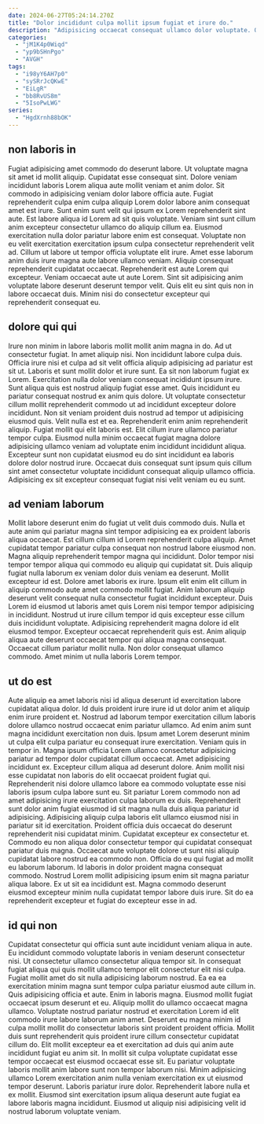 ```yaml
---
date: 2024-06-27T05:24:14.270Z
title: "Dolor incididunt culpa mollit ipsum fugiat et irure do."
description: "Adipisicing occaecat consequat ullamco dolor voluptate. Qui deserunt cupidatat eu mollit nostrud exercitation magna eiusmod est mollit."
categories:
  - "jM1K4p0Wiqd"
  - "yp9bSHnPgo"
  - "AVGH"
tags:
  - "i98yY6AH7p0"
  - "sySRrJcQKwE"
  - "EiLgR"
  - "bb8RvUS8m"
  - "5IsoPwLWG"
series:
  - "HgdXrnh88bOK"
---
```



## non laboris in

Fugiat adipisicing amet commodo do deserunt labore. Ut voluptate magna sit amet id mollit aliquip. Cupidatat esse consequat sint. Dolore veniam incididunt laboris Lorem aliqua aute mollit veniam et anim dolor. Sit commodo in adipisicing veniam dolor labore officia aute. Fugiat reprehenderit culpa enim culpa aliquip Lorem dolor labore anim consequat amet est irure. Sunt enim sunt velit qui ipsum ex Lorem reprehenderit sint aute. Est labore aliqua id Lorem ad sit quis voluptate.
Veniam sint sunt cillum anim excepteur consectetur ullamco do aliquip cillum ea. Eiusmod exercitation nulla dolor pariatur labore enim est consequat. Voluptate non eu velit exercitation exercitation ipsum culpa consectetur reprehenderit velit ad. Cillum ut labore ut tempor officia voluptate elit irure. Amet esse laborum anim duis irure magna aute labore ullamco veniam.
Aliquip consequat reprehenderit cupidatat occaecat. Reprehenderit est aute Lorem qui excepteur. Veniam occaecat aute ut aute Lorem. Sint sit adipisicing anim voluptate labore deserunt deserunt tempor velit. Quis elit eu sint quis non in labore occaecat duis. Minim nisi do consectetur excepteur qui reprehenderit consequat eu.

## dolore qui qui

Irure non minim in labore laboris mollit mollit anim magna in do. Ad ut consectetur fugiat. In amet aliquip nisi. Non incididunt labore culpa duis. Officia irure nisi et culpa ad sit velit officia aliquip adipisicing ad pariatur est sit ut. Laboris et sunt mollit dolor et irure sunt. Ea sit non laborum fugiat ex Lorem.
Exercitation nulla dolor veniam consequat incididunt ipsum irure. Sunt aliqua quis est nostrud aliquip fugiat esse amet. Quis incididunt eu pariatur consequat nostrud ex anim quis dolore. Ut voluptate consectetur cillum mollit reprehenderit commodo ut ad incididunt excepteur dolore incididunt. Non sit veniam proident duis nostrud ad tempor ut adipisicing eiusmod quis. Velit nulla est et ea. Reprehenderit enim anim reprehenderit aliquip. Fugiat mollit qui elit laboris est.
Elit cillum irure ullamco pariatur tempor culpa. Eiusmod nulla minim occaecat fugiat magna dolore adipisicing ullamco veniam ad voluptate enim incididunt incididunt aliqua. Excepteur sunt non cupidatat eiusmod eu do sint incididunt ea laboris dolore dolor nostrud irure. Occaecat duis consequat sunt ipsum quis cillum sint amet consectetur voluptate incididunt consequat aliquip ullamco officia. Adipisicing ex sit excepteur consequat fugiat nisi velit veniam eu eu sunt.

## ad veniam laborum

Mollit labore deserunt enim do fugiat ut velit duis commodo duis. Nulla et aute anim qui pariatur magna sint tempor adipisicing ea ex proident laboris aliqua occaecat. Est cillum cillum id Lorem reprehenderit culpa aliquip. Amet cupidatat tempor pariatur culpa consequat non nostrud labore eiusmod non. Magna aliquip reprehenderit tempor magna qui incididunt.
Dolor tempor nisi tempor tempor aliqua qui commodo eu aliquip qui cupidatat sit. Duis aliquip fugiat nulla laborum ex veniam dolor duis veniam ea deserunt. Mollit excepteur id est. Dolore amet laboris ex irure. Ipsum elit enim elit cillum in aliquip commodo aute amet commodo mollit fugiat. Anim laborum aliquip deserunt velit consequat nulla consectetur fugiat incididunt excepteur. Duis Lorem id eiusmod ut laboris amet quis Lorem nisi tempor tempor adipisicing in incididunt.
Nostrud ut irure cillum tempor id quis excepteur esse cillum duis incididunt voluptate. Adipisicing reprehenderit magna dolore id elit eiusmod tempor. Excepteur occaecat reprehenderit quis est. Anim aliquip aliqua aute deserunt occaecat tempor qui aliqua magna consequat. Occaecat cillum pariatur mollit nulla. Non dolor consequat ullamco commodo. Amet minim ut nulla laboris Lorem tempor.

## ut do est

Aute aliquip ea amet laboris nisi id aliqua deserunt id exercitation labore cupidatat aliqua dolor. Id duis proident irure irure id ut dolor anim et aliquip enim irure proident et. Nostrud ad laborum tempor exercitation cillum laboris dolore ullamco nostrud occaecat enim pariatur ullamco. Ad enim anim sunt magna incididunt exercitation non duis. Ipsum amet Lorem deserunt minim ut culpa elit culpa pariatur eu consequat irure exercitation. Veniam quis in tempor in. Magna ipsum officia Lorem ullamco consectetur adipisicing pariatur ad tempor dolor cupidatat cillum occaecat. Amet adipisicing incididunt ex.
Excepteur cillum aliqua ad deserunt dolore. Anim mollit nisi esse cupidatat non laboris do elit occaecat proident fugiat qui. Reprehenderit nisi dolore ullamco labore ea commodo voluptate esse nisi laboris ipsum culpa labore sunt eu. Sit pariatur Lorem commodo non ad amet adipisicing irure exercitation culpa laborum ex duis. Reprehenderit sunt dolor anim fugiat eiusmod id sit magna nulla duis aliqua pariatur id adipisicing. Adipisicing aliquip culpa laboris elit ullamco eiusmod nisi in pariatur sit id exercitation. Proident officia duis occaecat do deserunt reprehenderit nisi cupidatat minim. Cupidatat excepteur ex consectetur et.
Commodo eu non aliqua dolor consectetur tempor qui cupidatat consequat pariatur duis magna. Occaecat aute voluptate dolore ut sunt nisi aliquip cupidatat labore nostrud ea commodo non. Officia do eu qui fugiat ad mollit eu laborum laborum. Id laboris in dolor proident magna consequat commodo. Nostrud Lorem mollit adipisicing ipsum enim sit magna pariatur aliqua labore. Ex ut sit ea incididunt est. Magna commodo deserunt eiusmod excepteur minim nulla cupidatat tempor labore duis irure. Sit do ea reprehenderit excepteur et fugiat do excepteur esse in ad.

## id qui non

Cupidatat consectetur qui officia sunt aute incididunt veniam aliqua in aute. Eu incididunt commodo voluptate laboris in veniam deserunt consectetur nisi. Ut consectetur ullamco consectetur aliqua tempor sit. In consequat fugiat aliqua qui quis mollit ullamco tempor elit consectetur elit nisi culpa. Fugiat mollit amet do sit nulla adipisicing laborum nostrud. Ea ea ea exercitation minim magna sunt tempor culpa pariatur eiusmod aute cillum in. Quis adipisicing officia et aute. Enim in laboris magna.
Eiusmod mollit fugiat occaecat ipsum deserunt et eu. Aliquip mollit do ullamco occaecat magna ullamco. Voluptate nostrud pariatur nostrud et exercitation Lorem id elit commodo irure labore laborum anim amet. Deserunt eu magna minim id culpa mollit mollit do consectetur laboris sint proident proident officia. Mollit duis sunt reprehenderit quis proident irure cillum consectetur cupidatat cillum do. Elit mollit excepteur ea et exercitation ad duis qui anim aute incididunt fugiat eu anim sit. In mollit sit culpa voluptate cupidatat esse tempor occaecat est eiusmod occaecat esse sit. Eu pariatur voluptate laboris mollit anim labore sunt non tempor laborum nisi.
Minim adipisicing ullamco Lorem exercitation anim nulla veniam exercitation ex ut eiusmod tempor deserunt. Laboris pariatur irure dolor. Reprehenderit labore nulla et ex mollit. Eiusmod sint exercitation ipsum aliqua deserunt aute fugiat ea labore laboris magna incididunt. Eiusmod ut aliquip nisi adipisicing velit id nostrud laborum voluptate veniam.

